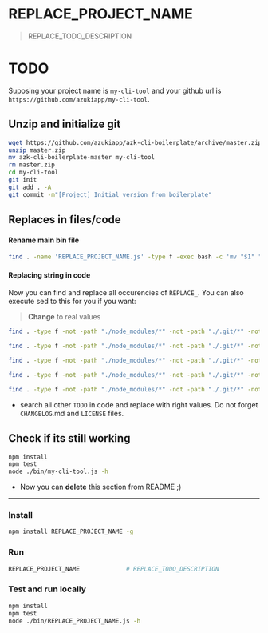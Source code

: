 # REPLACE_PROJECT_NAME

> REPLACE_TODO_DESCRIPTION

# TODO

Suposing your project name is `my-cli-tool` and your github url is `https://github.com/azukiapp/my-cli-tool`.

## Unzip and initialize git

```sh
wget https://github.com/azukiapp/azk-cli-boilerplate/archive/master.zip
unzip master.zip
mv azk-cli-boilerplate-master my-cli-tool
rm master.zip
cd my-cli-tool
git init
git add . -A
git commit -m"[Project] Initial version from boilerplate"

```

## Replaces in files/code

#### Rename main **bin** file

```sh
find . -name 'REPLACE_PROJECT_NAME.js' -type f -exec bash -c 'mv "$1" "${1/REPLACE_PROJECT_NAME.js/my-cli-tool.js}"' -- {} \;
```

#### Replacing string in code

Now you can find and replace all occurencies of `REPLACE_`. You can also execute sed to this for you if you want:

> **Change** to real values

```sh
find . -type f -not -path "./node_modules/*" -not -path "./.git/*" -not -path "./lib/*" -exec sed -i 's/REPLACE_PROJECT_GITHUB_URI/https:\/\/github.com\/azukiapp\/my-cli-tool/g' {} +

find . -type f -not -path "./node_modules/*" -not -path "./.git/*" -not -path "./lib/*" -exec sed -i 's/REPLACE_PROJECT_NAME/my-cli-tool/g' {} +

find . -type f -not -path "./node_modules/*" -not -path "./.git/*" -not -path "./lib/*" -exec sed -i 's/REPLACE_TODO_DESCRIPTION/My Incredible Cli Tool/g' {} +

find . -type f -not -path "./node_modules/*" -not -path "./.git/*" -not -path "./lib/*" -exec sed -i 's/REPLACE_TODO_BIN_DESCRIPTION/Run incredible main function/g' {} +

find . -type f -not -path "./node_modules/*" -not -path "./.git/*" -not -path "./lib/*" -exec sed -i 's/REPLACE_TODO_AUTHOR/The Author/g' {} +
```

- search all other `TODO` in code and replace with right values. Do not forget `CHANGELOG`.md and `LICENSE` files.

## Check if its still working

```sh
npm install
npm test
node ./bin/my-cli-tool.js -h
```

- Now you can **delete** this section from README ;)

------------

### Install

```sh
npm install REPLACE_PROJECT_NAME -g
```

### Run

```sh
REPLACE_PROJECT_NAME             # REPLACE_TODO_DESCRIPTION
```

### Test and run locally

```sh
npm install
npm test
node ./bin/REPLACE_PROJECT_NAME.js -h
```

